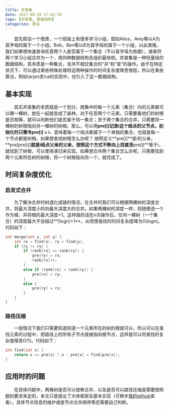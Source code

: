 ```yaml
---
title: 并查集
date: 2017-08-28 17:41:39
tags: [并查集, 数据结构]
categories: 算法
---
```

　　首先假设一个情景，一个班级上有很多学习小组，假如Alice，Amy等以A为首字母的属于一个小组，Bob，Ben等以B为首字母的属于一个小组，以此类推。 我们如果想快速查询任意两个人是否属于一个集合（不以首字母为依据），或者将两个学习小组合并为一个，用何种数据结构去组织最快呢。并查集是一种轻量级的数据结构，其本质是一种集合，支持不相交集合的“并”和“查”的操作。由于在特定状况下，可以通过某些特殊处理将这两种操作的时间复杂度降至很低，所以在某些算法，例如tarjan求lca的实现中，也引入了这一数据结构。
## 基本实现
　　其实并查集的本质就是一个划分，商集中的每一个元素（集合）内的元素都可以建一棵树，放在一起就变成了森林。对于任意两个个元素，只需要看他们的树根是否相等，就可以判断他们是否属于同一集合；至于两个集合的合并，只需要将一棵树的树根指向另一棵树的树根。那么，可以用**pre[i]**记录i这个结点的父节点，初始化时只需令**pre[i] = i**，意味着每一个结点都属于一个单独的集合，也就是每一个节点都是树根。如果想查找树根怎么办呢？ 按照定义**pre[i]**是i的父亲，**pre[pre[i]]**就是i结点父亲的父亲，按照这个方式不断向上找直至**pre[i]**等于i，就找到了树根，可以使用递归来实现。如果想合并两个集合怎么办呢，只需要找到两个元素所在树的树根，将一个树根指向另一个，就完成了。
## 时间复杂度优化
### 启发式合并
　　为了解决合并时树退化成链的情况，在合并时我们可以根据两棵树的深度合并，将最大深度小的向最大深度大的合并。如果两棵树的深度一样，则随便选一个作为根，并将根的最大深度+1。这样做的话在n次操作后，任何一棵树（一个集合）的深度最大不会超过**[logn]+1**，从而使查找的时间复杂度降为$O(logn)$。代码如下：

```c++
int merge(int x, int y) {
	int rx = find(x), ry = find(y);
	if (rx != ry) {
		if (rank[rx] == rank[ry]) {
			pre[ry] = rx;
			rank[rx]++;
		}
		else if (rank[rx] < rank[ry]) {
			pre[rx] = ry;
		}
		else {
			pre[ry] = rx;
		}
	}
}
```
### 路径压缩
　　一般情况下我们只需要知道知道一个元素所在的树的根就可以，所以可以在查找元素的过程中，把路径上的所有子节点直接指向根节点，这样就可以将查找的复杂度降至O(1)。代码如下：
```c++
int find(int x) {
	return x == pre[x] ? x : pre[x] = find(pre[x]);
}
```
## 应用时的问题
　　在具体问题中，两棵树是否可以按秩合并，以及是否可以路径压缩是需要按照题的要求来定的，本文只是提出了大体框架及基本实现（可移步[我的github](https://github.com/mingming97/Algorithms/blob/master/c%2B%2B/union-find.cpp)查看）。具体节点信息的维护或是节点合并顺序等还需要自己判断。
　  
